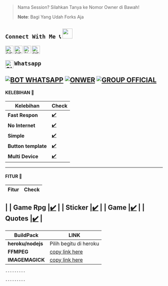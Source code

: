 
> Nama Session? Silahkan Tanya ke Nomor Owner di Bawah!
> 
> **Note**: 
> Bagi Yang Udah Forks Aja

## ```Connect With Me 📞``` <img src="https://github.com/siegrin/siegrin/blob/main/Assets/Handshake.gif" height="32px">
  <a href="https://wa.me/6283837709331">
    <img align="left" alt="SIEGRIN | Whastapp" width="26px" src="https://github.com/siegrin/siegrin/blob/main/Assets/Whatsapp.svg" />
  </a> &nbsp;&nbsp;
  <a href="https://instagram.com/fuadxy99">
    <img align="left" alt="SIEGRIN | Titkok" width="26px" src="https://github.com/siegrin/siegrin/blob/main/Assets/Tiktok.svg" />
  </a> &nbsp;&nbsp;
  <a href="https://instagram.com/fuadxy99">
    <img align="left" alt="SIEGRIN | Instagram" width="24px" src="https://github.com/siegrin/siegrin/blob/main/Assets/Instagram.svg" />
  </a> &nbsp;&nbsp;
  <a href="https://instagram.com/fuadxy99">
    <img align="left" alt="SIEGRIN | Gmail" width="26px" src="https://github.com/siegrin/siegrin/blob/main/Assets/Gmail.svg" />
  </a> &nbsp;&nbsp;



## ```Whatsapp``` <a href="https://wa.me/6283837709331"> <img align="left" alt="SIEGRIN | Whastapp" width="26px" src="https://github.com/siegrin/siegrin/blob/main/Assets/Whatsapp.svg" />
[![BOT WHATSAPP](https://img.shields.io/badge/WhatsApp%20BOT-25D366?style=for-the-badge&logo=whatsapp&logoColor=white)](https://wa.me/6283837709331) 
[![ONWER](https://img.shields.io/badge/Owner%20BOT-25D366?style=for-the-badge&logo=whatsapp&logoColor=white)](https://wa.me/6283837709331) 
[![GROUP OFFICIAL](https://img.shields.io/badge/WhatsApp%20Group-25D366?style=for-the-badge&logo=whatsapp&logoColor=white)](https://chat.whatsapp.com/EAR7T7H59vOJz8KcwMP179) 
---------

#### KELEBIHAN 📍
| Kelebihan | Check |
|--------|--------|
| **Fast Respon** |[✔️](https://chat.whatsapp.com/EAR7T7H59vOJz8KcwMP179) |
| **No Internet** |[✔️](https://chat.whatsapp.com/EAR7T7H59vOJz8KcwMP179) |
| **Simple** |[✔️](https://chat.whatsapp.com/EAR7T7H59vOJz8KcwMP179) |
| **Button template** |[✔️](https://chat.whatsapp.com/EAR7T7H59vOJz8KcwMP179) |
| **Multi Device** |[✔️](https://chat.whatsapp.com/EAR7T7H59vOJz8KcwMP179) |
---------
#### FITUR 📍
| Fitur | Check |
|--------|--------|
| 
| **Game Rpg** |[✔️](https://chat.whatsapp.com/EAR7T7H59vOJz8KcwMP179) |
| **Sticker** |[✔️](https://chat.whatsapp.com/EAR7T7H59vOJz8KcwMP179) |
| **Game** |[✔️](https://chat.whatsapp.com/EAR7T7H59vOJz8KcwMP179) |
| **Quotes** |[✔️](https://chat.whatsapp.com/EAR7T7H59vOJz8KcwMP179) |
---------

| BuildPack | LINK |
|--------|--------|
| **heroku/nodejs** | Pilih begitu di heroku |
| **FFMPEG** |[copy link here](https://github.com/jonathanong/heroku-buildpack-ffmpeg-latest) |
| **IMAGEMAGICK** | [copy link here](https://github.com/mcollina/heroku-buildpack-imagemagick.git) |
```
---------

---------
